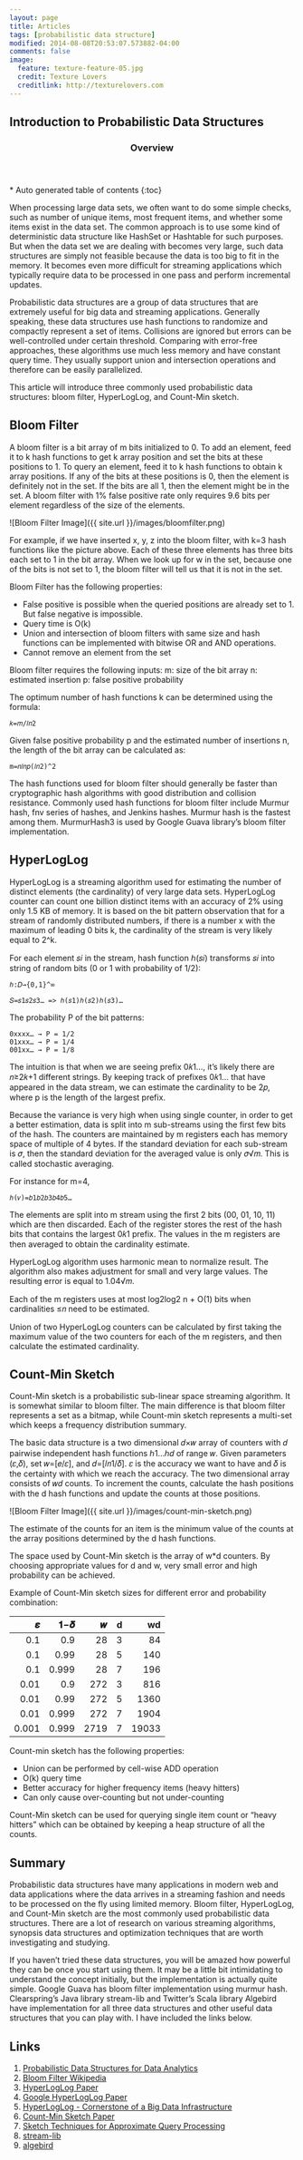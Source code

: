 ```yaml
---
layout: page
title: Articles
tags: [probabilistic data structure]
modified: 2014-08-08T20:53:07.573882-04:00
comments: false
image:
  feature: texture-feature-05.jpg
  credit: Texture Lovers
  creditlink: http://texturelovers.com
---
```



<h2>Introduction to Probabilistic Data Structures</h2>
<section id="table-of-contents" class="toc">
  <header>
    <h3>Overview</h3>
  </header>
<div id="drawer" markdown="1">
*  Auto generated table of contents
{:toc}
</div>
</section><!-- /#table-of-contents -->

When processing large data sets, we often want to do some simple checks, such as number of unique items, most frequent items, and whether some items exist in the data set. The common approach is to use some kind of deterministic data structure like HashSet or Hashtable for such purposes. But when the data set we are dealing with becomes very large, such data structures are simply not feasible because the data is too big to fit in the memory. It becomes even more difficult for streaming applications which typically require data to be processed in one pass and perform incremental updates.  

Probabilistic data structures are a group of data structures that are extremely useful for big data and streaming applications. Generally speaking, these data structures use hash functions to randomize and compactly represent a set of items. Collisions are ignored but errors can be well-controlled under certain threshold. Comparing with error-free approaches, these algorithms use much less memory and have constant query time. They usually support union and intersection operations and therefore can be easily parallelized.

This article will introduce three commonly used probabilistic data structures: bloom filter, HyperLogLog, and Count-Min sketch.

## Bloom Filter

A bloom filter is a bit array of m bits initialized to 0. To add an element, feed it to k hash functions to get k array position and set the bits at these positions to 1. To query an element, feed it to k hash functions to obtain k array positions. If any of the bits at these positions is 0, then the element is definitely not in the set. If the bits are all 1, then the element might be in the set. A bloom filter with 1% false positive rate only requires 9.6 bits per element regardless of the size of the elements.

![Bloom Filter Image]({{ site.url }}/images/bloomfilter.png)

For example, if we have inserted x, y, z into the bloom filter, with k=3 hash functions like the picture above. Each of these three elements has three bits each set to 1 in the bit array. When we look up for w in the set, because one of the bits is not set to 1, the bloom filter will tell us that it is not in the set.

Bloom Filter has the following properties:

- False positive is possible when the queried positions are already set to 1. But false negative is impossible.
- Query time is O(k)
- Union and intersection of bloom filters with same size and hash functions can be implemented with bitwise OR and AND operations.
- Cannot remove an element from the set

Bloom filter requires the following inputs:
m: size of the bit array
n: estimated insertion
p: false positive probability

The optimum number of hash functions k can be determined using the formula: 
	
	𝑘=𝑚/𝑙𝑛2

Given false positive probability p and the estimated number of insertions n, the length of the bit array can be calculated as:

	m=𝑛𝑙𝑛𝑝(𝑙𝑛2)^2

The hash functions used for bloom filter should generally be faster than cryptographic hash algorithms with good distribution and collision resistance. Commonly used hash functions for bloom filter include Murmur hash, fnv series of hashes, and Jenkins hashes. Murmur hash is the fastest among them. MurmurHash3 is used by Google Guava library’s bloom filter implementation.


## HyperLogLog

HyperLogLog is a streaming algorithm used for estimating the number of distinct elements (the cardinality) of very large data sets. HyperLogLog counter can count one billion distinct items with an accuracy of 2% using only 1.5 KB of memory. It is based on the bit pattern observation that for a stream of randomly distributed numbers, if there is a number x with the maximum of leading 0 bits k, the cardinality of the stream is very likely equal to 2^k.

For each element 𝑠𝑖 in the stream, hash function ℎ(𝑠𝑖) transforms 𝑠𝑖 into string of random bits (0 or 1 with probability of 1/2): 	
	
	ℎ:𝐷→{0,1}^∞ 
	
	𝑆=𝑠1𝑠2𝑠3… => ℎ(𝑠1)ℎ(𝑠2)ℎ(𝑠3)…

The probability P of the bit patterns:

	0xxxx… → P = 1/2
	01xxx… → P = 1/4
	001xx… → P = 1/8

The intuition is that when we are seeing prefix 0𝑘1…, it’s likely there are 𝑛≥2𝑘+1 different strings. By keeping track of prefixes 0𝑘1… that have appeared in the data stream, we can estimate the cardinality to be 2𝑝, where p is the length of the largest prefix.

Because the variance is very high when using single counter, in order to get a better estimation, data is split into m sub-streams using the first few bits of the hash. The counters are maintained by m registers each has memory space of multiple of 4 bytes. If the standard deviation for each sub-stream is 𝜎, then the standard deviation for the averaged value is only 𝜎√𝑚. This is called stochastic averaging.

For instance for m=4,

	ℎ(𝑣)=𝑏1𝑏2𝑏3𝑏4𝑏5…

The elements are split into m stream using the first 2 bits (00, 01, 10, 11) which are then discarded. Each of the register stores the rest of the hash bits that contains the largest 0𝑘1 prefix. The values in the m registers are then averaged to obtain the cardinality estimate.

HyperLogLog algorithm uses harmonic mean to normalize result. The algorithm also makes adjustment for small and very large values. The resulting error is equal to 1.04√𝑚.

Each of the m registers uses at most log2log2 n + O(1) bits when cardinalities ≤𝑛 need to be estimated.

Union of two HyperLogLog counters can be calculated by first taking the maximum value of the two counters for each of the m registers, and then calculate the estimated cardinality.

## Count-Min Sketch

Count-Min sketch is a probabilistic sub-linear space streaming algorithm. It is somewhat similar to bloom filter. The main difference is that bloom filter represents a set as a bitmap, while Count-min sketch represents a multi-set which keeps a frequency distribution summary.

The basic data structure is a two dimensional 𝑑×𝑤 array of counters with 𝑑 pairwise independent hash functions ℎ1…ℎ𝑑 of range 𝑤. Given parameters (𝜀,𝛿), set 𝑤=[𝑒/𝜀], and 𝑑=[𝑙𝑛1/𝛿]. 𝜀 is the accuracy we want to have and 𝛿 is the certainty with which we reach the accuracy. The two dimensional array consists of 𝑤𝑑 counts. To increment the counts, calculate the hash positions with the d hash functions and update the counts at those positions.

![Bloom Filter Image]({{ site.url }}/images/count-min-sketch.png)

The estimate of the counts for an item is the minimum value of the counts at the array positions determined by the d hash functions.

The space used by Count-Min sketch is the array of w*d counters. By choosing appropriate values for d and w, very small error and high probability can be achieved.

Example of Count-Min sketch sizes for different error and probability combination:

|𝜺     | 𝟏−𝜹   |    𝒘 |    d |   wd |
|-----:|------:|-----:|-----:|-----:|
|0.1   | 0.9   |   28 |    3 |    84|
|0.1   | 0.99  |   28 |    5 |   140|
|0.1   | 0.999 |   28 |    7 |   196|
|0.01  | 0.9   |  272 |    3 |   816|
|0.01  | 0.99  |  272 |    5 |  1360|
|0.01  | 0.999 |  272 |    7 |  1904|
|0.001 | 0.999 | 2719 |    7 | 19033|

Count-min sketch has the following properties:

- Union can be performed by cell-wise ADD operation
- O(k) query time
- Better accuracy for higher frequency items (heavy hitters)
- Can only cause over-counting but not under-counting

Count-Min sketch can be used for querying single item count or “heavy hitters” which can be obtained by keeping a heap structure of all the counts.

## Summary

Probabilistic data structures have many applications in modern web and data applications where the data arrives in a streaming fashion and needs to be processed on the fly using limited memory. Bloom filter, HyperLogLog, and Count-Min sketch are the most commonly used probabilistic data structures. There are a lot of research on various streaming algorithms, synopsis data structures and optimization techniques that are worth investigating and studying.

If you haven’t tried these data structures, you will be amazed how powerful they can be once you start using them. It may be a little bit intimidating to understand the concept initially, but the implementation is actually quite simple. Google Guava has bloom filter implementation using murmur hash. Clearspring’s Java library stream-lib and Twitter’s Scala library Algebird have implementation for all three data structures and other useful data structures that you can play with. I have included the links below.

## Links

1. [Probabilistic Data Structures for Data Analytics](http://bigsnarf.wordpress.com/2013/02/08/probabilistic-data-structures-for-data-analytics/)
2. [Bloom Filter Wikipedia](http://en.wikipedia.org/wiki/Bloom_filter) 
3. [HyperLogLog Paper](http://algo.inria.fr/flajolet/Publications/FlFuGaMe07.pdf) 
4. [Google HyperLogLog Paper](http://static.googleusercontent.com/media/research.google.com/en/us/pubs/archive/40671.pdf) 
5. [HyperLogLog - Cornerstone of a Big Data Infrastructure](http://research.neustar.biz/2012/10/25/sketch-of-the-day-hyperloglog-cornerstone-of-a-big-data-infrastructure/)
6. [Count-Min Sketch Paper](http://dimacs.rutgers.edu/~graham/pubs/papers/cm-full.pdf)
7. [Sketch Techniques for Approximate Query Processing](http://people.cs.umass.edu/~mcgregor/711S12/sketches1.pdf)
8. [stream-lib](https://github.com/addthis/stream-lib) 
9. [algebird](https://github.com/twitter/algebird)
